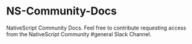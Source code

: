# NS-Community-Docs
NativeScript Community Docs. Feel free to contribute requesting access from the NativeScript Community #general Slack Channel.

